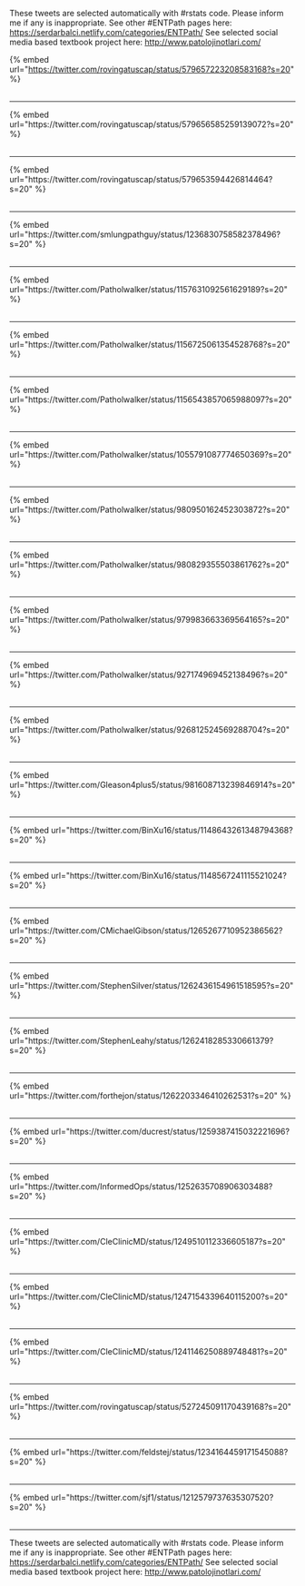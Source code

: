 

These tweets are selected automatically with #rstats code. Please inform me if any is inappropriate.
See other #ENTPath pages here: https://serdarbalci.netlify.com/categories/ENTPath/ 
See selected social media based textbook project here: http://www.patolojinotlari.com/

{% embed url="https://twitter.com/rovingatuscap/status/579657223208583168?s=20" %}<br>
<br>
<hr>
{% embed url="https://twitter.com/rovingatuscap/status/579656585259139072?s=20" %}<br>
<br>
<hr>
{% embed url="https://twitter.com/rovingatuscap/status/579653594426814464?s=20" %}<br>
<br>
<hr>
{% embed url="https://twitter.com/smlungpathguy/status/1236830758582378496?s=20" %}<br>
<br>
<hr>
{% embed url="https://twitter.com/Patholwalker/status/1157631092561629189?s=20" %}<br>
<br>
<hr>
{% embed url="https://twitter.com/Patholwalker/status/1156725061354528768?s=20" %}<br>
<br>
<hr>
{% embed url="https://twitter.com/Patholwalker/status/1156543857065988097?s=20" %}<br>
<br>
<hr>
{% embed url="https://twitter.com/Patholwalker/status/1055791087774650369?s=20" %}<br>
<br>
<hr>
{% embed url="https://twitter.com/Patholwalker/status/980950162452303872?s=20" %}<br>
<br>
<hr>
{% embed url="https://twitter.com/Patholwalker/status/980829355503861762?s=20" %}<br>
<br>
<hr>
{% embed url="https://twitter.com/Patholwalker/status/979983663369564165?s=20" %}<br>
<br>
<hr>
{% embed url="https://twitter.com/Patholwalker/status/927174969452138496?s=20" %}<br>
<br>
<hr>
{% embed url="https://twitter.com/Patholwalker/status/926812524569288704?s=20" %}<br>
<br>
<hr>
{% embed url="https://twitter.com/Gleason4plus5/status/981608713239846914?s=20" %}<br>
<br>
<hr>
{% embed url="https://twitter.com/BinXu16/status/1148643261348794368?s=20" %}<br>
<br>
<hr>
{% embed url="https://twitter.com/BinXu16/status/1148567241115521024?s=20" %}<br>
<br>
<hr>
{% embed url="https://twitter.com/CMichaelGibson/status/1265267710952386562?s=20" %}<br>
<br>
<hr>
{% embed url="https://twitter.com/StephenSilver/status/1262436154961518595?s=20" %}<br>
<br>
<hr>
{% embed url="https://twitter.com/StephenLeahy/status/1262418285330661379?s=20" %}<br>
<br>
<hr>
{% embed url="https://twitter.com/forthejon/status/1262203346410262531?s=20" %}<br>
<br>
<hr>
{% embed url="https://twitter.com/ducrest/status/1259387415032221696?s=20" %}<br>
<br>
<hr>
{% embed url="https://twitter.com/InformedOps/status/1252635708906303488?s=20" %}<br>
<br>
<hr>
{% embed url="https://twitter.com/CleClinicMD/status/1249510112336605187?s=20" %}<br>
<br>
<hr>
{% embed url="https://twitter.com/CleClinicMD/status/1247154339640115200?s=20" %}<br>
<br>
<hr>
{% embed url="https://twitter.com/CleClinicMD/status/1241146250889748481?s=20" %}<br>
<br>
<hr>
{% embed url="https://twitter.com/rovingatuscap/status/527245091170439168?s=20" %}<br>
<br>
<hr>
{% embed url="https://twitter.com/feldstej/status/1234164459171545088?s=20" %}<br>
<br>
<hr>
{% embed url="https://twitter.com/sjf1/status/1212579737635307520?s=20" %}<br>
<br>
<hr>


These tweets are selected automatically with #rstats code. Please inform me if any is inappropriate.
See other #ENTPath pages here: https://serdarbalci.netlify.com/categories/ENTPath/ 
See selected social media based textbook project here: http://www.patolojinotlari.com/
